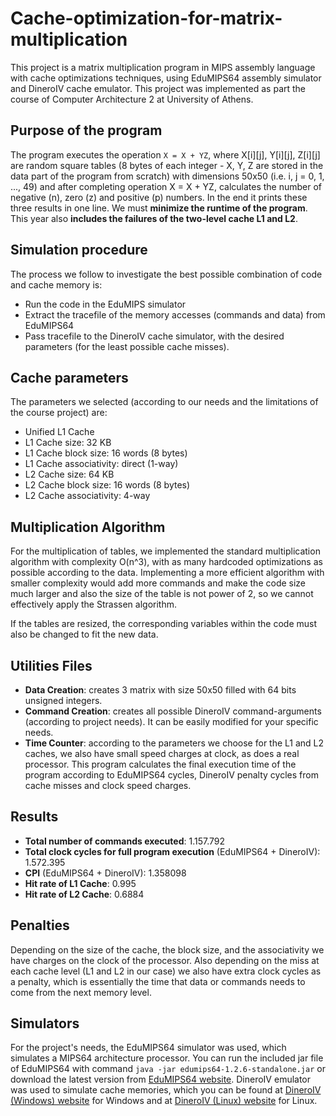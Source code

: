 # Cache-optimization-for-matrix-multiplication
This project is a matrix multiplication program in MIPS assembly language with cache optimizations techniques, using EduMIPS64 assembly simulator and DineroIV cache emulator. This project was implemented as part the course of Computer Architecture 2 at University of Athens.


## Purpose of the program
The program executes the operation `X = X + YZ`, where X[i][j], Y[i][j], Z[i][j] are random square tables (8 bytes of each integer - X, Y, Z are stored in the data part of the program from scratch) with dimensions 50x50 (i.e. i, j = 0, 1, ..., 49) and after completing operation X = X + YZ, calculates the number of negative (n), zero (z) and positive (p) numbers. In the end it prints these three results in one line. We must **minimize the runtime of the program**. This year also **includes the failures of the two-level cache L1 and L2**.


## Simulation procedure
The process we follow to investigate the best possible combination of code and cache memory is:
  - Run the code in the EduMIPS simulator
  - Extract the tracefile of the memory accesses (commands and data) from EduMIPS64
  - Pass tracefile to the DineroIV cache simulator, with the desired parameters (for the least possible cache misses).

## Cache parameters
The parameters we selected (according to our needs and the limitations of the course project) are:
  - Unified L1 Cache
  - L1 Cache size: 32 KB
  - L1 Cache block size: 16 words (8 bytes)
  - L1 Cache associativity: direct (1-way)
  - L2 Cache size: 64 KB
  - L2 Cache block size: 16 words (8 bytes)
  - L2 Cache associativity: 4-way
  
  
## Multiplication Algorithm
For the multiplication of tables, we implemented the standard multiplication algorithm with complexity O(n^3), with as many hardcoded optimizations as possible according to the data. Implementing a more efficient algorithm with smaller complexity would add more commands and make the code size much larger and also the size of the table is not power of 2, so we cannot effectively apply the Strassen algorithm.

If the tables are resized, the corresponding variables within the code must also be changed to fit the new data.


## Utilities Files
- **Data Creation**: creates 3 matrix with size 50x50 filled with 64 bits unsigned integers.
- **Command Creation**: creates all possible DineroIV command-arguments (according to project needs). It can be easily modified for your specific needs.
- **Time Counter**: according to the parameters we choose for the L1 and L2 caches, we also have small speed charges at clock, as does a real processor. This program calculates the final execution time of the program according to EduMIPS64 cycles, DineroIV penalty cycles from cache misses and clock speed charges.


## Results
- **Total number of commands executed**: 1.157.792
- **Total clock cycles for full program execution** (EduMIPS64 + DineroIV): 1.572.395
- **CPI** (EduMIPS64 + DineroIV): 1.358098
- **Hit rate of L1 Cache**: 0.995
- **Hit rate of L2 Cache**: 0.6884


## Penalties
Depending on the size of the cache, the block size, and the associativity we have charges on the clock of the processor. Also depending on the miss at each cache level (L1 and L2 in our case) we also have extra clock cycles as a penalty, which is essentially the time that data or commands needs to come from the next memory level.


## Simulators
For the project's needs, the EduMIPS64 simulator was used, which simulates a MIPS64 architecture processor. You can run the included jar file of EduMIPS64 with command `java -jar edumips64-1.2.6-standalone.jar` or download the latest version from  [EduMIPS64 website](https://www.edumips.org/). DineroIV emulator was used to simulate cache memories, which you can be found at [DineroIV (Windows) website](http://pages.cs.wisc.edu/~markhill/DineroIV/) for Windows and at [DineroIV (Linux) website](http://www.dejazzer.com/coen4730/doc/hw2_cache_dinero.pdf?fbclid=IwAR2l6o3jjcisqqeclnhKZtuRjYJBjeTD0JsRCg7uZwDM-UKuY7OMkuoIvY8) for Linux.
